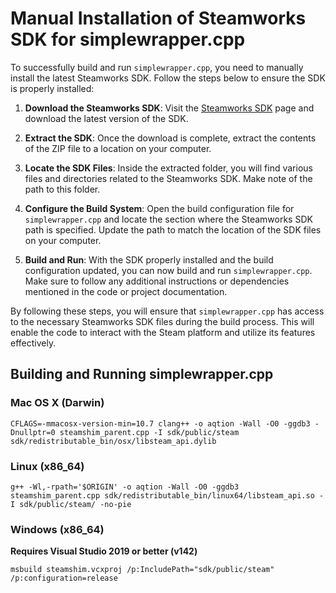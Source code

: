 # Manual Installation of Steamworks SDK for simplewrapper.cpp

To successfully build and run `simplewrapper.cpp`, you need to manually install the latest Steamworks SDK. Follow the steps below to ensure the SDK is properly installed:

1. **Download the Steamworks SDK**: Visit the [Steamworks SDK](https://partner.steamgames.com/downloads/steamworks_sdk.zip) page and download the latest version of the SDK.

2. **Extract the SDK**: Once the download is complete, extract the contents of the ZIP file to a location on your computer.

3. **Locate the SDK Files**: Inside the extracted folder, you will find various files and directories related to the Steamworks SDK. Make note of the path to this folder.

4. **Configure the Build System**: Open the build configuration file for `simplewrapper.cpp` and locate the section where the Steamworks SDK path is specified. Update the path to match the location of the SDK files on your computer.

5. **Build and Run**: With the SDK properly installed and the build configuration updated, you can now build and run `simplewrapper.cpp`. Make sure to follow any additional instructions or dependencies mentioned in the code or project documentation.

By following these steps, you will ensure that `simplewrapper.cpp` has access to the necessary Steamworks SDK files during the build process. This will enable the code to interact with the Steam platform and utilize its features effectively.


## Building and Running simplewrapper.cpp

### Mac OS X (Darwin)
```
CFLAGS=-mmacosx-version-min=10.7 clang++ -o aqtion -Wall -O0 -ggdb3 -Dnullptr=0 steamshim_parent.cpp -I sdk/public/steam sdk/redistributable_bin/osx/libsteam_api.dylib
```

### Linux (x86_64)
```
g++ -Wl,-rpath='$ORIGIN' -o aqtion -Wall -O0 -ggdb3 steamshim_parent.cpp sdk/redistributable_bin/linux64/libsteam_api.so -I sdk/public/steam/ -no-pie
```

### Windows (x86_64)
**Requires Visual Studio 2019 or better (v142)**
```
msbuild steamshim.vcxproj /p:IncludePath="sdk/public/steam" /p:configuration=release
```